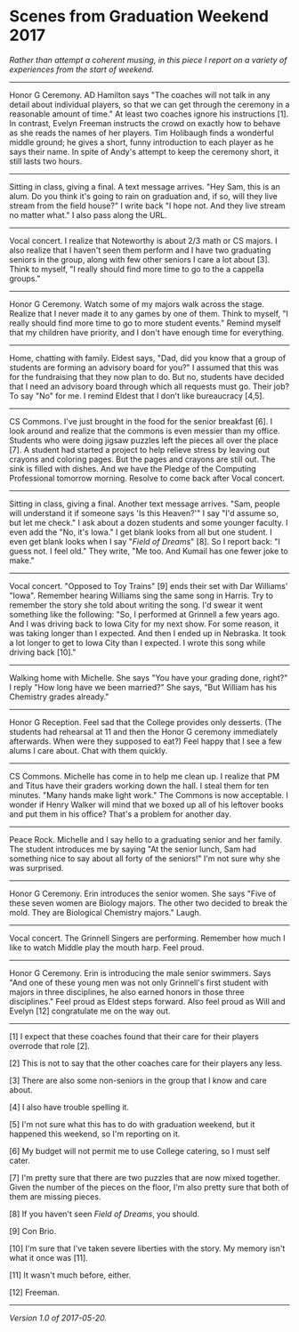 Scenes from Graduation Weekend 2017
===================================

_Rather than attempt a coherent musing, in this piece I report on
a variety of experiences from the start of weekend._

---

Honor G Ceremony.  AD Hamilton says "The coaches will not talk in
any detail about individual players, so that we can get through the
ceremony in a reasonable amount of time."  At least two coaches ignore
his instructions [1].  In contrast, Evelyn Freeman instructs the crowd
on exactly how to behave as she reads the names of her players.  Tim
Holibaugh finds a wonderful middle ground; he gives a short, funny
introduction to each player as he says their name.  In spite of Andy's
attempt to keep the ceremony short, it still lasts two hours.

---

Sitting in class, giving a final.  A text message arrives.  "Hey Sam,
this is an alum.  Do you think it's going to rain on graduation and,
if so, will they live stream from the field house?"  I write back
"I hope not.  And they live stream no matter what."  I also pass along
the URL.

---

Vocal concert.  I realize that Noteworthy is about 2/3 math or CS majors.
I also realize that I haven't seen them perform and I have two graduating
seniors in the group, along with few other seniors I care a lot about [3].
Think to myself, "I really should find more time to go to the a cappella
groups."

---

Honor G Ceremony.  Watch some of my majors walk across the stage.  Realize 
that I never made it to any games by one of them.  Think to myself, "I
really should find more time to go to more student events."  Remind myself
that my children have priority, and I don't have enough time for everything.

---

Home, chatting with family.  Eldest says, "Dad, did you know that a
group of students are forming an advisory board for you?"  I assumed
that this was for the fundraising that they now plan to do.  But no,
students have decided that I need an advisory board through which all
requests must go.  Their job?  To say "No" for me.  I remind Eldest that
I don't like bureaucracy [4,5].

---

CS Commons.  I've just brought in the food for the senior breakfast [6].
I look around and realize that the commons is even messier than my office.
Students who were doing jigsaw puzzles left the pieces all over the
place [7].  A student had started a project to help relieve stress by
leaving out crayons and coloring pages.  But the pages and crayons are
still out.  The sink is filled with dishes.  And we have the Pledge of
the Computing Professional tomorrow morning.  Resolve to come back after
Vocal concert.

---

Sitting in class, giving a final.  Another text message arrives.  "Sam,
people will understand it if someone says 'Is this Heaven?'"  I say
"I'd assume so, but let me check."  I ask about a dozen students and
some younger faculty.  I even add the "No, it's Iowa."  I get blank
looks from all but one student.  I even get blank looks when I say
"_Field of Dreams_" [8].  So I report back: "I guess not.  I feel old."
They write, "Me too.  And Kumail has one fewer joke to make."

---

Vocal concert.  "Opposed to Toy Trains" [9] ends their set with Dar
Williams' "Iowa".  Remember hearing Williams sing the same song in Harris.
Try to remember the story she told about writing the song.  I'd swear
it went something like the following: "So, I performed at Grinnell a
few years ago.  And I was driving back to Iowa City for my next show.
For some reason, it was taking longer than I expected.  And then I ended
up in Nebraska.  It took a lot longer to get to Iowa City than I expected.
I wrote this song while driving back [10]."

---

Walking home with Michelle.  She says "You have your grading done,
right?"  I reply "How long have we been married?"  She says, "But
William has his Chemistry grades already."

---

Honor G Reception.  Feel sad that the College provides only desserts.
(The students had rehearsal at 11 and then the Honor G ceremony 
immediately afterwards.  When were they supposed to eat?)  Feel happy
that I see a few alums I care about.  Chat with them quickly.

---

CS Commons.  Michelle has come in to help me clean up.  I realize that
PM and Titus have their graders working down the hall.  I steal them
for ten minutes.  "Many hands make light work."  The Commons is now
acceptable.  I wonder if Henry Walker will mind that we boxed up all
of his leftover books and put them in his office?  That's a problem
for another day.

---

Peace Rock.  Michelle and I say hello to a graduating senior and her
family.  The student introduces me by saying "At the senior lunch, Sam
had something nice to say about all forty of the seniors!"  I'm not sure
why she was surprised.  

---

Honor G Ceremony.  Erin introduces the senior women.  She says
"Five of these seven women are Biology majors.  The other two 
decided to break the mold.  They are Biological Chemistry majors."
Laugh.

---

Vocal concert.  The Grinnell Singers are performing.  Remember how much
I like to watch Middle play the mouth harp.  Feel proud.

---

Honor G Ceremony.  Erin is introducing the male senior swimmers.  Says 
"And one of these young men was not only Grinnell's first student
with majors in three disciplines, he also earned honors in those
three disciplines."  Feel proud as Eldest steps forward.  Also feel
proud as Will and Evelyn [12] congratulate me on the way out.

---

[1] I expect that these coaches found that their care for their players
overrode that role [2].

[2] This is not to say that the other coaches care for their players
any less.

[3] There are also some non-seniors in the group that I know and care
about.

[4] I also have trouble spelling it.

[5] I'm not sure what this has to do with graduation weekend, but it
happened this weekend, so I'm reporting on it.

[6] My budget will not permit me to use College catering, so I must
self cater.

[7] I'm pretty sure that there are two puzzles that are now mixed
together.  Given the number of the pieces on the floor, I'm also pretty
sure that both of them are missing pieces.

[8] If you haven't seen _Field of Dreams_, you should.

[9] Con Brio.

[10] I'm sure that I've taken severe liberties with the story.  My
memory isn't what it once was [11].

[11] It wasn't much before, either.

[12] Freeman.

---

*Version 1.0 of 2017-05-20.*
